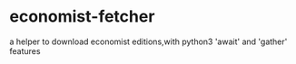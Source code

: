 # economist-fetcher

a helper to download economist editions,with python3 'await' and 'gather' features

